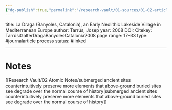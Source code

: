 ```yaml
---
{"dg-publish":true,"permalink":"/research-vault/01-sources/01-02-articles/tarrus-draga-banyoles-catalonia2008/"}
---
```



title: La Draga (Banyoles, Catalonia), an Early Neolithic Lakeside Village in Mediterranean Europe
author: Tarrús, Josep 
year: 2008
DOI: 
Citekey: TarrúsiGalterDragaBanyolesCatalonia2008
page range: 17–33
type: #journalarticle
process status: #linked  
_ _ _
# Notes

[[Research Vault/02 Atomic Notes/submerged ancient sites counterintuitively preserve more elements that above-ground buried sites see degrade over the normal course of history\|submerged ancient sites counterintuitively preserve more elements that above-ground buried sites see degrade over the normal course of history]]